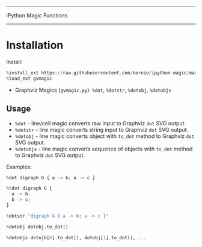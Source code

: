 ***************************
  IPython Magic Functions
***************************

# Installation

Install:
```python
%install_ext https://raw.githubusercontent.com/bornio/ipython-magic/master/gvmagic.py
%load_ext gvmagic
```

* Graphviz Magics (`gvmagic.py`):
  `%dot`, `%dotstr`, `%dotobj`, `%dotobjs`

## Usage

* `%dot` - line/cell magic converts raw input to Graphviz `dot` SVG output.
* `%dotstr` - line magic converts string input to Graphviz `dot` SVG output.
* `%dotobj` - line magic converts object with `to_dot` method to Graphviz `dot` SVG output.
* `%dotobjs` - line magic converts sequence of objects with `to_dot` method to Graphviz `dot` SVG output.

Examples:

```python
%dot digraph G { a -> b; a -> c }

%%dot digraph G {
  a -> b;
  b -> c;
}

%dotstr "digraph G { a -> b; a -> c }"

%dotobj dotobj.to_dot()

%dotobjs dotojb[0].to_dot(), dotobj[1].to_dot(), ...
```
